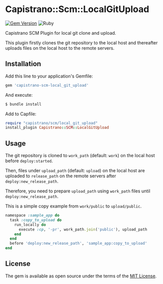 # Capistrano::Scm::LocalGitUpload

[![Gem Version](https://badge.fury.io/rb/capistrano-scm-local_git_upload.svg)](https://badge.fury.io/rb/capistrano-scm-local_git_upload)
![Ruby](https://github.com/simayosi/capistrano-scm-local_git_upload/actions/workflows/test.yml/badge.svg)


Capistrano SCM Plugin for local git clone and upload.

This plugin firstly clones the git repository to the local host
and thereafter uploads files on the local host to the remote servers.


## Installation

Add this line to your application's Gemfile:
```ruby
gem 'capistrano-scm-local_git_upload'
```
And execute:
```bash
$ bundle install
```

Add to Capfile:
```ruby
require "capistrano/scm/local_git_upload"
install_plugin Capistrano::SCM::LocalGitUpload
```

## Usage

The git repository is cloned
to `work_path` (default: `work`) on the local host
before `deploy:started`.

Then,
files under `upload_path` (default: `upload`) on the local host
are uploaded to `release_path` on the remote servers
after `deploy:new_release_path`.

Therefore, you need to prepare `upload_path` using `work_path` files
until `deploy:new_release_path`.

This is a simple copy example from `work/public` to `upload/public`.
```ruby
namespace :sample_app do
  task :copy_to_upload do
    run_locally do
      execute :cp, '-pr', work_path.join('public'), upload_path
    end
  end
  before 'deploy:new_release_path', 'sample_app:copy_to_upload'
end
```


## License

The gem is available as open source under the terms of the [MIT License](https://opensource.org/licenses/MIT).
